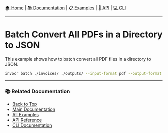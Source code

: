 [🏠 Home](../README.md) | [📚 Documentation](./) | [📋 Examples](./examples.md) | [🔌 API](./api.md) | [💻 CLI](./cli.md)

---

# Batch Convert All PDFs in a Directory to JSON

This example shows how to batch convert all PDF files in a directory to JSON.

```sh
invocr batch ./invoices/ ./outputs/ --input-format pdf --output-format json
```
---

### 📚 Related Documentation
- [Back to Top](#)
- [Main Documentation](../README.md)
- [All Examples](./examples.md)
- [API Reference](./api.md)
- [CLI Documentation](./cli.md)
